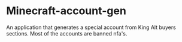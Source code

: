 # Minecraft-account-gen
An application that generates a special account from King Alt buyers sections. Most of the accounts are banned nfa's.
